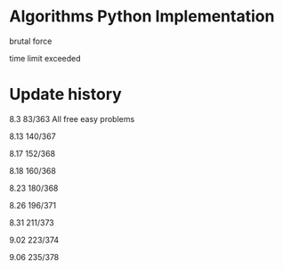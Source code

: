 Algorithms Python Implementation
=====================================

brutal force

time limit exceeded


Update history
=====================================
8.3    83/363 All free easy problems  

8.13   140/367 

8.17   152/368

8.18   160/368

8.23   180/368

8.26   196/371

8.31   211/373

9.02   223/374

9.06   235/378

